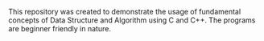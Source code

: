 This repository was created to demonstrate the usage of fundamental concepts of Data Structure and Algorithm using C and C++.
The programs are beginner friendly in nature.

                                                                                                                                
